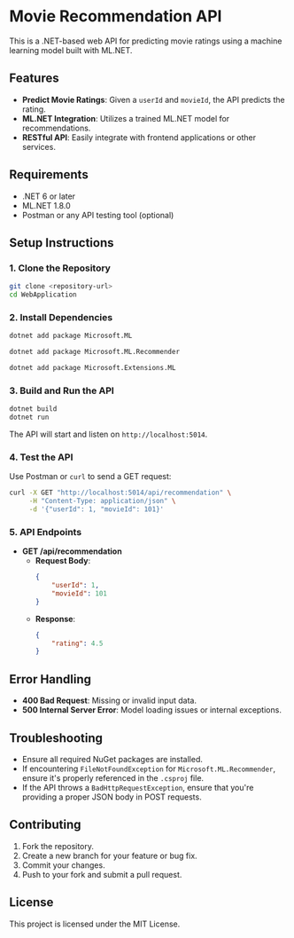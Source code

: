 # Movie Recommendation API

This is a .NET-based web API for predicting movie ratings using a machine learning model built with ML.NET.

## Features
- **Predict Movie Ratings**: Given a `userId` and `movieId`, the API predicts the rating.
- **ML.NET Integration**: Utilizes a trained ML.NET model for recommendations.
- **RESTful API**: Easily integrate with frontend applications or other services.

## Requirements
- .NET 6 or later
- ML.NET 1.8.0
- Postman or any API testing tool (optional)

## Setup Instructions

### 1. Clone the Repository
```bash
git clone <repository-url>
cd WebApplication
```

### 2. Install Dependencies
```bash
dotnet add package Microsoft.ML

dotnet add package Microsoft.ML.Recommender

dotnet add package Microsoft.Extensions.ML
```

### 3. Build and Run the API
```bash
dotnet build
dotnet run
```

The API will start and listen on `http://localhost:5014`.

### 4. Test the API
Use Postman or `curl` to send a GET request:

```bash
curl -X GET "http://localhost:5014/api/recommendation" \
     -H "Content-Type: application/json" \
     -d '{"userId": 1, "movieId": 101}'
```

### 5. API Endpoints

- **GET /api/recommendation**
  - **Request Body**:
    ```json
    {
        "userId": 1,
        "movieId": 101
    }
    ```
  - **Response**:
    ```json
    {
        "rating": 4.5
    }
    ```

## Error Handling
- **400 Bad Request**: Missing or invalid input data.
- **500 Internal Server Error**: Model loading issues or internal exceptions.

## Troubleshooting
- Ensure all required NuGet packages are installed.
- If encountering `FileNotFoundException` for `Microsoft.ML.Recommender`, ensure it's properly referenced in the `.csproj` file.
- If the API throws a `BadHttpRequestException`, ensure that you're providing a proper JSON body in POST requests.

## Contributing
1. Fork the repository.
2. Create a new branch for your feature or bug fix.
3. Commit your changes.
4. Push to your fork and submit a pull request.

## License
This project is licensed under the MIT License.

